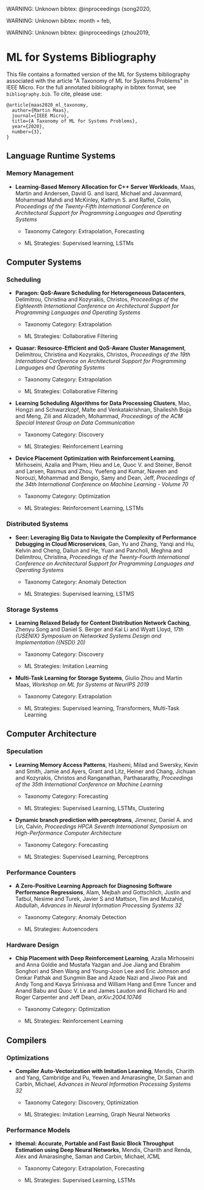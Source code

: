 WARNING: Unknown bibtex: @inproceedings {song2020,

WARNING: Unknown bibtex:   month = feb,

WARNING: Unknown bibtex: @inproceedings {zhou2019,

# ML for Systems Bibliography

This file contains a formatted version of the ML for Systems
bibliography associated with the article "A Taxonomy of ML for Systems Problems"
in IEEE Micro. For the full annotated bibliography in bibtex format, see
`bibliography.bib`. To cite, please use:

```
@article{maas2020_ml_taxonomy,
  author={Martin Maas},
  journal={IEEE Micro},
  title={A Taxonomy of ML for Systems Problems},
  year={2020},
  number={3},
}
```

## Language Runtime Systems

### Memory Management

* **Learning-Based Memory Allocation for C++ Server Workloads**, Maas, Martin and Andersen, David G. and Isard, Michael and Javanmard, Mohammad Mahdi and McKinley, Kathryn S. and Raffel, Colin, *Proceedings of the Twenty-Fifth International Conference on Architectural Support for Programming Languages and Operating Systems*

  * Taxonomy Category: Extrapolation, Forecasting

  * ML Strategies: Supervised learning, LSTMs

## Computer Systems

### Scheduling

* **Paragon: QoS-Aware Scheduling for Heterogeneous Datacenters**, Delimitrou, Christina and Kozyrakis, Christos, *Proceedings of the Eighteenth International Conference on Architectural Support for Programming Languages and Operating Systems*

  * Taxonomy Category: Extrapolation

  * ML Strategies: Collaborative Filtering

* **Quasar: Resource-Efficient and QoS-Aware Cluster Management**, Delimitrou, Christina and Kozyrakis, Christos, *Proceedings of the 19th International Conference on Architectural Support for Programming Languages and Operating Systems*

  * Taxonomy Category: Extrapolation

  * ML Strategies: Collaborative Filtering

* **Learning Scheduling Algorithms for Data Processing Clusters**, Mao, Hongzi and Schwarzkopf, Malte and Venkatakrishnan, Shaileshh Bojja and Meng, Zili and Alizadeh, Mohammad, *Proceedings of the ACM Special Interest Group on Data Communication*

  * Taxonomy Category: Discovery

  * ML Strategies: Reinforcement Learning

* **Device Placement Optimization with Reinforcement Learning**, Mirhoseini, Azalia and Pham, Hieu and Le, Quoc V. and Steiner, Benoit and Larsen, Rasmus and Zhou, Yuefeng and Kumar, Naveen and Norouzi, Mohammad and Bengio, Samy and Dean, Jeff, *Proceedings of the 34th International Conference on Machine Learning - Volume 70*

  * Taxonomy Category: Optimization

  * ML Strategies: Reinforcement Learning, LSTMs

### Distributed Systems

* **Seer: Leveraging Big Data to Navigate the Complexity of Performance Debugging in Cloud Microservices**, Gan, Yu and Zhang, Yanqi and Hu, Kelvin and Cheng, Dailun and He, Yuan and Pancholi, Meghna and Delimitrou, Christina, *Proceedings of the Twenty-Fourth International Conference on Architectural Support for Programming Languages and Operating Systems*

  * Taxonomy Category: Anomaly Detection

  * ML Strategies: Supervised learning, LSTMS

### Storage Systems

* **Learning Relaxed Belady for Content Distribution Network Caching**, Zhenyu Song and Daniel S. Berger and Kai Li and Wyatt Lloyd, *17th {USENIX} Symposium on Networked Systems Design and Implementation ({NSDI} 20)*

  * Taxonomy Category: Discovery

  * ML Strategies: Imitation Learning

* **Multi-Task Learning for Storage Systems**, Giulio Zhou and Martin Maas, *Workshop on ML for Systems at NeurIPS 2019*

  * Taxonomy Category: Extrapolation

  * ML Strategies: Supervised learning, Transformers, Multi-Task Learning

## Computer Architecture

### Speculation

* **Learning Memory Access Patterns**, Hashemi, Milad and Swersky, Kevin and Smith, Jamie and Ayers, Grant and Litz, Heiner and Chang, Jichuan and Kozyrakis, Christos and Ranganathan, Parthasarathy, *Proceedings of the 35th International Conference on Machine Learning*

  * Taxonomy Category: Forecasting

  * ML Strategies: Supervised Learning, LSTMs, Clustering

* **Dynamic branch prediction with perceptrons**, Jimenez, Daniel A. and Lin, Calvin, *Proceedings HPCA Seventh International Symposium on High-Performance Computer Architecture*

  * Taxonomy Category: Forecasting

  * ML Strategies: Supervised Learning, Perceptrons

### Performance Counters

* **A Zero-Positive Learning Approach for Diagnosing Software Performance Regressions**, Alam, Mejbah and Gottschlich, Justin and Tatbul, Nesime and Turek, Javier S and Mattson, Tim and Muzahid, Abdullah, *Advances in Neural Information Processing Systems 32*

  * Taxonomy Category: Anomaly Detection

  * ML Strategies: Autoencoders

### Hardware Design

* **Chip Placement with Deep Reinforcement Learning**, Azalia Mirhoseini and Anna Goldie and Mustafa Yazgan and Joe Jiang and Ebrahim Songhori and Shen Wang and Young-Joon Lee and Eric Johnson and Omkar Pathak and Sungmin Bae and Azade Nazi and Jiwoo Pak and Andy Tong and Kavya Srinivasa and William Hang and Emre Tuncer and Anand Babu and Quoc V. Le and James Laudon and Richard Ho and Roger Carpenter and Jeff Dean, *arXiv:2004.10746*

  * Taxonomy Category: Optimization

  * ML Strategies: Reinforcement Learning

## Compilers

### Optimizations

* **Compiler Auto-Vectorization with Imitation Learning**, Mendis, Charith and Yang, Cambridge and Pu, Yewen and Amarasinghe, Dr.Saman and Carbin, Michael, *Advances in Neural Information Processing Systems 32*

  * Taxonomy Category: Discovery, Optimization

  * ML Strategies: Imitation Learning, Graph Neural Networks

### Performance Models

* **Ithemal: Accurate, Portable and Fast Basic Block Throughput Estimation using Deep Neural Networks**, Mendis, Charith and Renda, Alex and Amarasinghe, Saman and Carbin, Michael, *ICML*

  * Taxonomy Category: Extrapolation, Forecasting

  * ML Strategies: Supervised Learning, LSTMs

